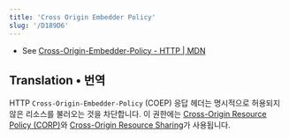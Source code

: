 ```yaml
---
title: 'Cross Origin Embedder Policy'
slug: '/D189D6'
---
```


- See [Cross-Origin-Embedder-Policy - HTTP | MDN](https://developer.mozilla.org/en-US/docs/Web/HTTP/Headers/Cross-Origin-Embedder-Policy)

## Translation • 번역

HTTP `Cross-Origin-Embedder-Policy` (COEP) 응답 헤더는 명시적으로 허용되지 않은 리소스를 불러오는 것을 차단합니다.
이 권한에는 [Cross-Origin Resource Policy (CORP)](<https://developer.mozilla.org/en-US/docs/Web/HTTP/Cross-Origin_Resource_Policy_(CORP)>)와 [Cross-Origin Resource Sharing](https://developer.mozilla.org/en-US/docs/Web/HTTP/CORS)가 사용됩니다.
